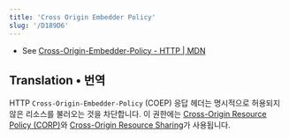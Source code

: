 ```yaml
---
title: 'Cross Origin Embedder Policy'
slug: '/D189D6'
---
```


- See [Cross-Origin-Embedder-Policy - HTTP | MDN](https://developer.mozilla.org/en-US/docs/Web/HTTP/Headers/Cross-Origin-Embedder-Policy)

## Translation • 번역

HTTP `Cross-Origin-Embedder-Policy` (COEP) 응답 헤더는 명시적으로 허용되지 않은 리소스를 불러오는 것을 차단합니다.
이 권한에는 [Cross-Origin Resource Policy (CORP)](<https://developer.mozilla.org/en-US/docs/Web/HTTP/Cross-Origin_Resource_Policy_(CORP)>)와 [Cross-Origin Resource Sharing](https://developer.mozilla.org/en-US/docs/Web/HTTP/CORS)가 사용됩니다.
